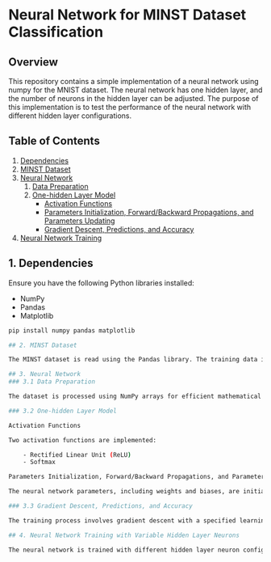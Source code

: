 # Neural Network for MINST Dataset Classification

## Overview

This repository contains a simple implementation of a neural network using numpy for the MNIST dataset. The neural network has one hidden layer, and the number of neurons in the hidden layer can be adjusted. The purpose of this implementation is to test the performance of the neural network with different hidden layer configurations.

## Table of Contents

1. [Dependencies](#dependencies)
2. [MINST Dataset](#minst-dataset)
3. [Neural Network](#neural-network)
    1. [Data Preparation](#data-preparation)
    2. [One-hidden Layer Model](#one-hidden-layer-model)
        - [Activation Functions](#activation-functions)
        - [Parameters Initialization, Forward/Backward Propagations, and Parameters Updating](#parameters-initiation-forwardbackward-propagations-and-parameters-updating)
        - [Gradient Descent, Predictions, and Accuracy](#gradient-descent-predictions-and-accuracy)
4. [Neural Network Training](#neural-network-training-with-variable-hidden-layer-neurons)

## 1. Dependencies

Ensure you have the following Python libraries installed:

- NumPy
- Pandas
- Matplotlib

```bash
pip install numpy pandas matplotlib

## 2. MINST Dataset

The MINST dataset is read using the Pandas library. The training data is loaded from the CSV file located at [path]\train.csv.

## 3. Neural Network
### 3.1 Data Preparation

The dataset is processed using NumPy arrays for efficient mathematical computations. Data normalization is performed, and the dataset is split into training and testing sets.

### 3.2 One-hidden Layer Model

Activation Functions

Two activation functions are implemented:

    - Rectified Linear Unit (ReLU)
    - Softmax

Parameters Initialization, Forward/Backward Propagations, and Parameters Updating

The neural network parameters, including weights and biases, are initialized, and forward/backward propagations are implemented. Gradient descent is used for parameter updates.

### 3.3 Gradient Descent, Predictions, and Accuracy

The training process involves gradient descent with a specified learning rate, and accuracy is calculated at regular intervals.

## 4. Neural Network Training with Variable Hidden Layer Neurons

The neural network is trained with different hidden layer neuron configurations (8, 10, 16, 32, 64) for a specified number of iterations (400) and learning rate (0.10).
